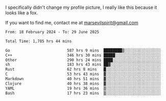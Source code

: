 I specifically didn't change my profile picture, I really like this because it looks like a fox.

If you want to find me, contact me at marsevilspirit@gmail.com

<!--START_SECTION:waka-->

```txt
From: 18 February 2024 - To: 29 June 2025

Total Time: 1,785 hrs 44 mins

Go                         587 hrs 9 mins  ████████▒░░░░░░░░░░░░░░░░   32.88 %
C++                        346 hrs 30 mins █████░░░░░░░░░░░░░░░░░░░░   19.40 %
Other                      290 hrs 24 mins ████░░░░░░░░░░░░░░░░░░░░░   16.26 %
sh                         183 hrs 43 mins ██▓░░░░░░░░░░░░░░░░░░░░░░   10.29 %
Rust                       62 hrs 8 mins   █░░░░░░░░░░░░░░░░░░░░░░░░   03.48 %
C                          53 hrs 43 mins  ▓░░░░░░░░░░░░░░░░░░░░░░░░   03.01 %
Markdown                   40 hrs 51 mins  ▓░░░░░░░░░░░░░░░░░░░░░░░░   02.29 %
Clojure                    40 hrs 38 mins  ▓░░░░░░░░░░░░░░░░░░░░░░░░   02.28 %
YAML                       19 hrs 36 mins  ▒░░░░░░░░░░░░░░░░░░░░░░░░   01.10 %
Bash                       17 hrs 23 mins  ▒░░░░░░░░░░░░░░░░░░░░░░░░   00.97 %
```

<!--END_SECTION:waka-->
